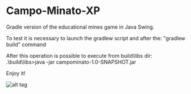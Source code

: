 Campo-Minato-XP
===============

Gradle version of the educational mines game in Java Swing. 

To test it is necessary to launch the gradlew script and after the: "gradlew build" command

After this operation is possible to execute from build\libs dir: 
.\build\libs>java -jar campominato-1.0-SNAPSHOT.jar

Enjoy it!

![alt tag](https://lh5.googleusercontent.com/-IZgpks0nFx4/UwadVWQvNJI/AAAAAAAABPk/XyUzB2AC_IM/w500-h480-no/splashScreen.jpg)
